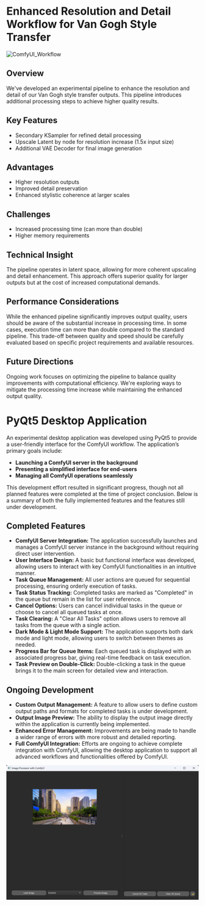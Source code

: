 # Enhanced Resolution and Detail Workflow for Van Gogh Style Transfer

![ComfyUI_Workflow](experimentals_worflow.png)

## Overview
We've developed an experimental pipeline to enhance the resolution and detail of our Van Gogh style transfer outputs. This pipeline introduces additional processing steps to achieve higher quality results.

## Key Features
- Secondary KSampler for refined detail processing
- Upscale Latent by node for resolution increase (1.5x input size)
- Additional VAE Decoder for final image generation

## Advantages
- Higher resolution outputs
- Improved detail preservation
- Enhanced stylistic coherence at larger scales

## Challenges
- Increased processing time (can more than double)
- Higher memory requirements

## Technical Insight
The pipeline operates in latent space, allowing for more coherent upscaling and detail enhancement. This approach offers superior quality for larger outputs but at the cost of increased computational demands.

## Performance Considerations
While the enhanced pipeline significantly improves output quality, users should be aware of the substantial increase in processing time. In some cases, execution time can more than double compared to the standard pipeline. This trade-off between quality and speed should be carefully evaluated based on specific project requirements and available resources.

## Future Directions
Ongoing work focuses on optimizing the pipeline to balance quality improvements with computational efficiency. We're exploring ways to mitigate the processing time increase while maintaining the enhanced output quality.
# PyQt5 Desktop Application

An experimental desktop application was developed using PyQt5 to provide a user-friendly interface for the ComfyUI workflow. The application’s primary goals include:

- **Launching a ComfyUI server in the background**
- **Presenting a simplified interface for end-users**
- **Managing all ComfyUI operations seamlessly**

This development effort resulted in significant progress, though not all planned features were completed at the time of project conclusion. Below is a summary of both the fully implemented features and the features still under development.

## Completed Features
- **ComfyUI Server Integration:** The application successfully launches and manages a ComfyUI server instance in the background without requiring direct user intervention.
- **User Interface Design:** A basic but functional interface was developed, allowing users to interact with key ComfyUI functionalities in an intuitive manner.
- **Task Queue Management:** All user actions are queued for sequential processing, ensuring orderly execution of tasks.
- **Task Status Tracking:** Completed tasks are marked as "Completed" in the queue but remain in the list for user reference.
- **Cancel Options:** Users can cancel individual tasks in the queue or choose to cancel all queued tasks at once.
- **Task Clearing:** A "Clear All Tasks" option allows users to remove all tasks from the queue with a single action.
- **Dark Mode & Light Mode Support:** The application supports both dark mode and light mode, allowing users to switch between themes as needed.
- **Progress Bar for Queue Items:** Each queued task is displayed with an associated progress bar, giving real-time feedback on task execution.
- **Task Preview on Double-Click:** Double-clicking a task in the queue brings it to the main screen for detailed view and interaction.

## Ongoing Development
- **Custom Output Management:** A feature to allow users to define custom output paths and formats for completed tasks is under development.
- **Output Image Preview:** The ability to display the output image directly within the application is currently being implemented.
- **Enhanced Error Management:** Improvements are being made to handle a wider range of errors with more robust and detailed reporting.
- **Full ComfyUI Integration:** Efforts are ongoing to achieve complete integration with ComfyUI, allowing the desktop application to support all advanced workflows and functionalities offered by ComfyUI.



![Application Screenshot](./images/app_screen.png)
